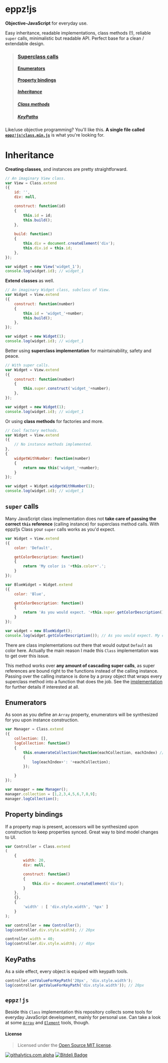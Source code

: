 eppz!js
=======

**Objective-JavaScript** for everyday use.

Easy inheritance, readable implementations, class methods (!), reliable `super` calls, minimalistic but readable API. Perfect base for a clean / extendable design.

> ### [Superclass calls](#super)
> #### [Enumerators](#enumerators)
> #### [Property bindings](#bindings)
> ##### [Inheritance](#inheritance)
> ##### [Class methods](#class_methods)
> ##### [KeyPaths](#keypaths)

Like/use objective programming? You'll like this. **A single file called [`eppz!js!class.min.js`](https://github.com/eppz/eppz-js/blob/master/build/eppz!js!class.min.js)** is what you're looking for.


<a name="inheritance"></a>
# Inheritance

**Creating classes**, and instances are pretty straightforward.
```JavaScript
// An imaginary View class.
var View = Class.extend
({
    id: '',
    div: null,

    construct: function(id)
    {
        this.id = id;
        this.build();
    },
    
    build: function()
    {
        this.div = document.createElement('div');
        this.div.id = this.id;
    },
});

var widget = new View('widget_1');
console.log(widget.id); // widget_1
```

**Extend classes** as well.
```JavaScript
// An imaginary Widget class, subclass of View.
var Widget = View.extend
({
    construct: function(number)
    {
        this.id = 'widget_'+number;
        this.build();
    },
});

var widget = new Widget(1);
console.log(widget.id); // widget_1
```

Better using **superclass implementation** for maintainability, safety and peace.
```JavaScript
// With super calls.
var Widget = View.extend
({
    construct: function(number)
    {
        this.super.construct('widget_'+number);
    },
});

var widget = new Widget(1);
console.log(widget.id); // widget_1
```

<a name="class_methods"></a>
Or using **class methods** for factories and more.
```JavaScript
// Cool factory methods.
var Widget = View.extend
({
    // No instance methods implemented.
},
{
    widgetWithNumber: function(number)
    {
        return new this('widget_'+number);
    }
});

var widget = Widget.widgetWithNumber(1);
console.log(widget.id); // widget_1
```

<a name="super"></a>
## `super` calls

Many JavaScript class implementation does not **take care of passing the correct `this` reference** (calling instance) for superclass method calls. With eppz!js Class your `super` calls works as you'd expect.
```JavaScript
var Widget = View.extend
({
    color: 'Default',

    getColorDescription: function()
    {
        return 'My color is '+this.color+'.';
    }
});

var BlueWidget = Widget.extend
({
    color: 'Blue',

    getColorDescription: function()
    {
        return 'As you would expect. '+this.super.getColorDescription();
    }
});

var widget = new BlueWidget();
console.log(widget.getColorDescription()); // As you would expect. My color is Blue.
```
There are class implementations out there that would output `Default` as color here. Actually the main reason I made this `Class` implementation was to get over this issue.

This method works over **any amount of cascading super calls**, as super references are bound right to the functions instead of the calling instance. Passing over the calling instance is done by a proxy object that wraps every superclass method into a function that does the job. See the [implementation](https://github.com/eppz/eppz-js/blob/master/Classes/eppz!kit/Class.js) for further details if interested at all.


<a name="enumerators"></a>
## Enumerators

As soon as you define an `Array` property, enumerators will be synthesized for you upon instance construction.
```JavaScript
var Manager = Class.extend
({
    collection: [],
    logCollection: function()
    {
        this.enumerateCollection(function(eachCollection, eachIndex) // Created automagically.
        {
            log(eachIndex+': '+eachCollection);
        });

    }
});

var manager = new Manager();
manager.collection = [1,2,3,4,5,6,7,8,9];
manager.logCollection();
```

<a name="bindings"></a>
## Property bindings

If a property map is present, accessors will be synthesized upon construction to keep properties synced. Great way to bind model changes to UI.
```JavaScript
var Controller = Class.extend
(
    {
        width: 20,
        div: null,

        construct: function()
        {
            this.div = document.createElement('div');
        }
    },
    {},
    {
        'width' : [ 'div.style.width', '%px' ]
    }
);

var controller = new Controller();
log(controller.div.style.width); // 20px

controller.width = 40;
log(controller.div.style.width); // 40px
```


<a name="keypaths"></a>
## KeyPaths

As a side effect, every object is equiped with keypath tools.
```JavaScript
controller.setValueForKeyPath('20px', 'div.style.width');
log(controller.getValueForKeyPath('div.style.width')); // 20px
```


## `eppz!js`

Beside this `Class` implementation this repository collects some tools for everyday JavaScript development, mainly for personal use. Can take a look at some [`Array`](https://github.com/eppz/eppz-js/blob/master/Classes/eppz!js/Array.js) and [`Element`](https://github.com/eppz/eppz-js/blob/master/Classes/eppz!js/Element.js) tools, though.


#### License
> Licensed under the [Open Source MIT license](http://en.wikipedia.org/wiki/MIT_License).

[![githalytics.com alpha](https://cruel-carlota.pagodabox.com/02949f8d26ad5362c8cbed6962cef669 "githalytics.com")](http://githalytics.com/eppz/eppz-js)
[![Bitdeli Badge](https://d2weczhvl823v0.cloudfront.net/eppz/eppz-js/trend.png)](https://bitdeli.com/free "Bitdeli Badge")

